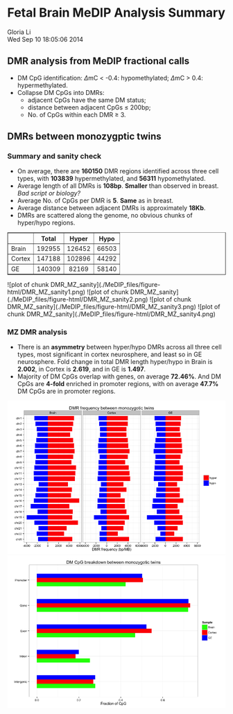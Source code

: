 Fetal Brain MeDIP Analysis Summary
========================================================

Gloria Li         
Wed Sep 10 18:05:06 2014 



## DMR analysis from MeDIP fractional calls

  * DM CpG identification: $\Delta$mC < -0.4: hypomethylated; $\Delta$mC > 0.4: hypermethylated.       
  * Collapse DM CpGs into DMRs:   
    + adjacent CpGs have the same DM status;    
    + distance between adjacent CpGs $\le$ 200bp;   
    + No. of CpGs within each DMR $\ge$ 3.   
    
## DMRs between monozygptic twins
### Summary and sanity check

  * On average, there are __160150__ DMR regions identified across three cell types, with __103839__ hypermethylated, and __56311__ hypomethylated.      
  * Average length of all DMRs is __108bp__. __Smaller__ than observed in breast. _Bad script or biology?_      
  * Average No. of CpGs per DMR is __5__. __Same__ as in breast.        
  * Average distance between adjacent DMRs is approximately __18Kb__.         
  * DMRs are scattered along the genome, no obvious chunks of hyper/hypo regions.         

<!-- html table generated in R 3.1.1 by xtable 1.7-3 package -->
<!-- Wed Sep 10 18:05:10 2014 -->
<TABLE border=1>
<TR> <TH>  </TH> <TH> Total </TH> <TH> Hyper </TH> <TH> Hypo </TH>  </TR>
  <TR> <TD> Brain </TD> <TD align="center"> 192955 </TD> <TD align="center"> 126452 </TD> <TD align="center"> 66503 </TD> </TR>
  <TR> <TD> Cortex </TD> <TD align="center"> 147188 </TD> <TD align="center"> 102896 </TD> <TD align="center"> 44292 </TD> </TR>
  <TR> <TD> GE </TD> <TD align="center"> 140309 </TD> <TD align="center"> 82169 </TD> <TD align="center"> 58140 </TD> </TR>
   </TABLE>
![plot of chunk DMR_MZ_sanity](./MeDIP_files/figure-html/DMR_MZ_sanity1.png) ![plot of chunk DMR_MZ_sanity](./MeDIP_files/figure-html/DMR_MZ_sanity2.png) ![plot of chunk DMR_MZ_sanity](./MeDIP_files/figure-html/DMR_MZ_sanity3.png) ![plot of chunk DMR_MZ_sanity](./MeDIP_files/figure-html/DMR_MZ_sanity4.png) 

### MZ DMR analysis

  + There is an __asymmetry__ between hyper/hypo DMRs across all three cell types, most significant in cortex neurosphere, and least so in GE neurosphere. Fold change in total DMR length hyper/hypo in Brain is __2.002__, in Cortex is __2.619__, and in GE is __1.497__.      
  + Majority of DM CpGs overlap with genes, on average __72.46%__. And DM CpGs are __4-fold__ enriched in promoter regions, with on average __47.7%__ DM CpGs are in promoter regions.
<!-- For the entire genome, 3727169 out of 28217448 CpGs overlap with TSS +/- 1500bp promoter regions -->

![plot of chunk DMR_MZ_analysis](./MeDIP_files/figure-html/DMR_MZ_analysis1.png) ![plot of chunk DMR_MZ_analysis](./MeDIP_files/figure-html/DMR_MZ_analysis2.png) 



